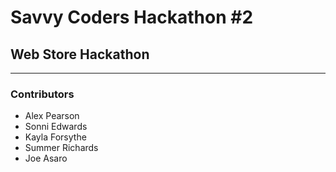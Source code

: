 # Savvy Coders Hackathon \#2
## Web Store Hackathon

---

### Contributors
+ Alex Pearson
+ Sonni Edwards
+ Kayla Forsythe
+ Summer Richards
+ Joe Asaro